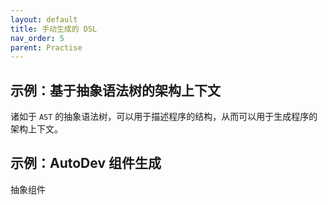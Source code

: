 ```yaml
---
layout: default
title: 手动生成的 DSL
nav_order: 5
parent: Practise
---
```


## 示例：基于抽象语法树的架构上下文

诸如于 `AST` 的抽象语法树，可以用于描述程序的结构，从而可以用于生成程序的架构上下文。

## 示例：AutoDev 组件生成

抽象组件